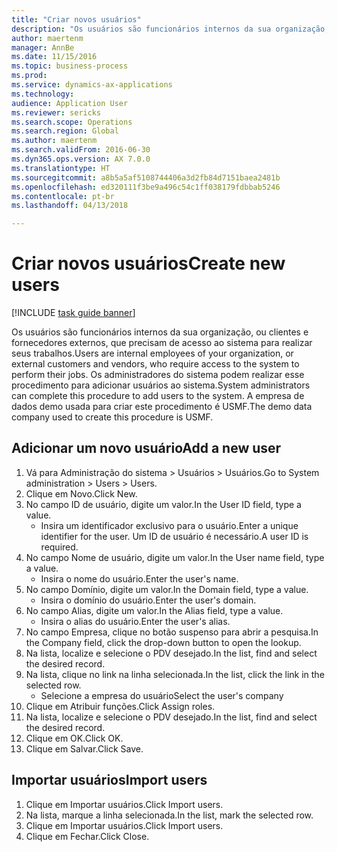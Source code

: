 ```yaml
--- 
title: "Criar novos usuários"
description: "Os usuários são funcionários internos da sua organização, ou clientes e fornecedores externos, que precisam de acesso ao sistema para realizar seus trabalhos."
author: maertenm
manager: AnnBe
ms.date: 11/15/2016
ms.topic: business-process
ms.prod: 
ms.service: dynamics-ax-applications
ms.technology: 
audience: Application User
ms.reviewer: sericks
ms.search.scope: Operations
ms.search.region: Global
ms.author: maertenm
ms.search.validFrom: 2016-06-30
ms.dyn365.ops.version: AX 7.0.0
ms.translationtype: HT
ms.sourcegitcommit: a8b5a5af5108744406a3d2fb84d7151baea2481b
ms.openlocfilehash: ed320111f3be9a496c54c1ff038179fdbbab5246
ms.contentlocale: pt-br
ms.lasthandoff: 04/13/2018

---
```

# <a name="create-new-users"></a><span data-ttu-id="945e6-103">Criar novos usuários</span><span class="sxs-lookup"><span data-stu-id="945e6-103">Create new users</span></span>

[!INCLUDE [task guide banner](../../includes/task-guide-banner.md)]

<span data-ttu-id="945e6-104">Os usuários são funcionários internos da sua organização, ou clientes e fornecedores externos, que precisam de acesso ao sistema para realizar seus trabalhos.</span><span class="sxs-lookup"><span data-stu-id="945e6-104">Users are internal employees of your organization, or external customers and vendors, who require access to the system to perform their jobs.</span></span> <span data-ttu-id="945e6-105">Os administradores do sistema podem realizar esse procedimento para adicionar usuários ao sistema.</span><span class="sxs-lookup"><span data-stu-id="945e6-105">System administrators can complete this procedure to add users to the system.</span></span> <span data-ttu-id="945e6-106">A empresa de dados demo usada para criar este procedimento é USMF.</span><span class="sxs-lookup"><span data-stu-id="945e6-106">The demo data company used to create this procedure is USMF.</span></span> 


## <a name="add-a-new-user"></a><span data-ttu-id="945e6-107">Adicionar um novo usuário</span><span class="sxs-lookup"><span data-stu-id="945e6-107">Add a new user</span></span>
1. <span data-ttu-id="945e6-108">Vá para Administração do sistema > Usuários > Usuários.</span><span class="sxs-lookup"><span data-stu-id="945e6-108">Go to System administration > Users > Users.</span></span>
2. <span data-ttu-id="945e6-109">Clique em Novo.</span><span class="sxs-lookup"><span data-stu-id="945e6-109">Click New.</span></span>
3. <span data-ttu-id="945e6-110">No campo ID de usuário, digite um valor.</span><span class="sxs-lookup"><span data-stu-id="945e6-110">In the User ID field, type a value.</span></span>
    * <span data-ttu-id="945e6-111">Insira um identificador exclusivo para o usuário.</span><span class="sxs-lookup"><span data-stu-id="945e6-111">Enter a unique identifier for the user.</span></span> <span data-ttu-id="945e6-112">Um ID de usuário é necessário.</span><span class="sxs-lookup"><span data-stu-id="945e6-112">A user ID is required.</span></span>  
4. <span data-ttu-id="945e6-113">No campo Nome de usuário, digite um valor.</span><span class="sxs-lookup"><span data-stu-id="945e6-113">In the User name field, type a value.</span></span>
    * <span data-ttu-id="945e6-114">Insira o nome do usuário.</span><span class="sxs-lookup"><span data-stu-id="945e6-114">Enter the user's name.</span></span>  
5. <span data-ttu-id="945e6-115">No campo Domínio, digite um valor.</span><span class="sxs-lookup"><span data-stu-id="945e6-115">In the Domain field, type a value.</span></span>
    * <span data-ttu-id="945e6-116">Insira o domínio do usuário.</span><span class="sxs-lookup"><span data-stu-id="945e6-116">Enter the user's domain.</span></span>  
6. <span data-ttu-id="945e6-117">No campo Alias, digite um valor.</span><span class="sxs-lookup"><span data-stu-id="945e6-117">In the Alias field, type a value.</span></span>
    * <span data-ttu-id="945e6-118">Insira o alias do usuário.</span><span class="sxs-lookup"><span data-stu-id="945e6-118">Enter the user's alias.</span></span>  
7. <span data-ttu-id="945e6-119">No campo Empresa, clique no botão suspenso para abrir a pesquisa.</span><span class="sxs-lookup"><span data-stu-id="945e6-119">In the Company field, click the drop-down button to open the lookup.</span></span>
8. <span data-ttu-id="945e6-120">Na lista, localize e selecione o PDV desejado.</span><span class="sxs-lookup"><span data-stu-id="945e6-120">In the list, find and select the desired record.</span></span>
9. <span data-ttu-id="945e6-121">Na lista, clique no link na linha selecionada.</span><span class="sxs-lookup"><span data-stu-id="945e6-121">In the list, click the link in the selected row.</span></span>
    * <span data-ttu-id="945e6-122">Selecione a empresa do usuário</span><span class="sxs-lookup"><span data-stu-id="945e6-122">Select the user's company</span></span>  
10. <span data-ttu-id="945e6-123">Clique em Atribuir funções.</span><span class="sxs-lookup"><span data-stu-id="945e6-123">Click Assign roles.</span></span>
11. <span data-ttu-id="945e6-124">Na lista, localize e selecione o PDV desejado.</span><span class="sxs-lookup"><span data-stu-id="945e6-124">In the list, find and select the desired record.</span></span>
12. <span data-ttu-id="945e6-125">Clique em OK.</span><span class="sxs-lookup"><span data-stu-id="945e6-125">Click OK.</span></span>
13. <span data-ttu-id="945e6-126">Clique em Salvar.</span><span class="sxs-lookup"><span data-stu-id="945e6-126">Click Save.</span></span>

## <a name="import-users"></a><span data-ttu-id="945e6-127">Importar usuários</span><span class="sxs-lookup"><span data-stu-id="945e6-127">Import users</span></span>
1. <span data-ttu-id="945e6-128">Clique em Importar usuários.</span><span class="sxs-lookup"><span data-stu-id="945e6-128">Click Import users.</span></span>
2. <span data-ttu-id="945e6-129">Na lista, marque a linha selecionada.</span><span class="sxs-lookup"><span data-stu-id="945e6-129">In the list, mark the selected row.</span></span>
3. <span data-ttu-id="945e6-130">Clique em Importar usuários.</span><span class="sxs-lookup"><span data-stu-id="945e6-130">Click Import users.</span></span>
4. <span data-ttu-id="945e6-131">Clique em Fechar.</span><span class="sxs-lookup"><span data-stu-id="945e6-131">Click Close.</span></span>


